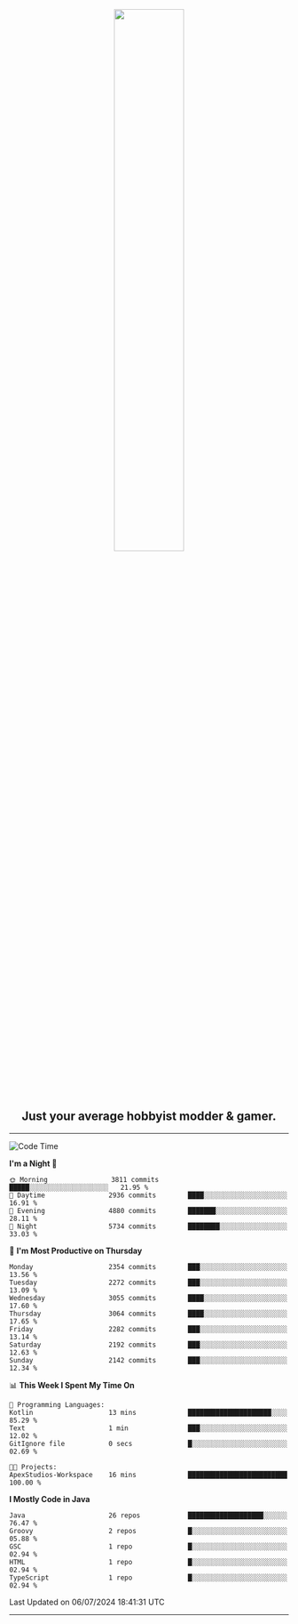<div align="center">
  <a href="https://apexmodder.xyz/"><img width="50%" height="50%" src="https://i.imgur.com/pc4HkGz.png"></a>
</div>
<h2 align="center">Just your average hobbyist modder & gamer.</h2>

---

<!--START_SECTION:waka-->
![Code Time](http://img.shields.io/badge/Code%20Time-1%2C265%20hrs%2052%20mins-blue)

**I'm a Night 🦉** 

```text
🌞 Morning                3811 commits        █████░░░░░░░░░░░░░░░░░░░░   21.95 % 
🌆 Daytime                2936 commits        ████░░░░░░░░░░░░░░░░░░░░░   16.91 % 
🌃 Evening                4880 commits        ███████░░░░░░░░░░░░░░░░░░   28.11 % 
🌙 Night                  5734 commits        ████████░░░░░░░░░░░░░░░░░   33.03 % 
```
📅 **I'm Most Productive on Thursday** 

```text
Monday                   2354 commits        ███░░░░░░░░░░░░░░░░░░░░░░   13.56 % 
Tuesday                  2272 commits        ███░░░░░░░░░░░░░░░░░░░░░░   13.09 % 
Wednesday                3055 commits        ████░░░░░░░░░░░░░░░░░░░░░   17.60 % 
Thursday                 3064 commits        ████░░░░░░░░░░░░░░░░░░░░░   17.65 % 
Friday                   2282 commits        ███░░░░░░░░░░░░░░░░░░░░░░   13.14 % 
Saturday                 2192 commits        ███░░░░░░░░░░░░░░░░░░░░░░   12.63 % 
Sunday                   2142 commits        ███░░░░░░░░░░░░░░░░░░░░░░   12.34 % 
```


📊 **This Week I Spent My Time On** 

```text
💬 Programming Languages: 
Kotlin                   13 mins             █████████████████████░░░░   85.29 % 
Text                     1 min               ███░░░░░░░░░░░░░░░░░░░░░░   12.02 % 
GitIgnore file           0 secs              █░░░░░░░░░░░░░░░░░░░░░░░░   02.69 % 

🐱‍💻 Projects: 
ApexStudios-Workspace    16 mins             █████████████████████████   100.00 % 
```

**I Mostly Code in Java** 

```text
Java                     26 repos            ███████████████████░░░░░░   76.47 % 
Groovy                   2 repos             █░░░░░░░░░░░░░░░░░░░░░░░░   05.88 % 
GSC                      1 repo              █░░░░░░░░░░░░░░░░░░░░░░░░   02.94 % 
HTML                     1 repo              █░░░░░░░░░░░░░░░░░░░░░░░░   02.94 % 
TypeScript               1 repo              █░░░░░░░░░░░░░░░░░░░░░░░░   02.94 % 
```




 Last Updated on 06/07/2024 18:41:31 UTC
<!--END_SECTION:waka-->

---
